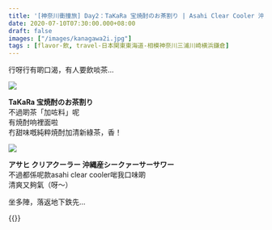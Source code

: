 ```yaml
---
title: '[神奈川衝撞旅] Day2：TaKaRa 宝焼酎のお茶割り | Asahi Clear Cooler 沖縄産シークァーサーサワー'
date: 2020-07-10T07:30:00.000+08:00
draft: false
images: ["/images/kanagawa2i.jpg"]
tags : [flavor-飲, travel-日本関東東海道-相模神奈川三浦川崎横浜鎌倉]
---
```


行呀行有啲口渴，有人要飲啖茶...

![](/images/kanagawa2i1.jpg)

**TaKaRa 宝焼酎のお茶割り**  
不過啲茶「加咗料」呢  
有焼酎响裡面啦  
冇甜味嘅純粹焼酎加清新綠茶，香！

![](/images/kanagawa2i.jpg)

**アサヒ クリアクーラー 沖縄産シークァーサーサワー**  
不過都係呢款asahi clear cooler啱我口味啲  
清爽又夠氣（呀～）  


坐多陣，落返地下鉄先...

{{<kanagawa>}}
